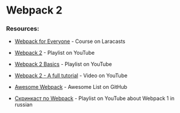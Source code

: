 # Webpack 2

### Resources:
* [Webpack for Everyone](https://laracasts.com/series/webpack-for-everyone) - Course on Laracasts
* [Webpack 2](https://www.youtube.com/playlist?list=PLkEZWD8wbltnRp6nRR8kv97RbpcUdNawY) - Playlist on YouTube
* [Webpack 2 Basics](https://www.youtube.com/playlist?list=PL55RiY5tL51rcCnrOrZixuOsZhAHHy6os) - Playlist on YouTube
* [Webpack 2 - A full tutorial](https://www.youtube.com/watch?v=eWmkBNBTbMM&t=2s) - Video on YouTube
* [Awesome Webpack](https://github.com/webpack-contrib/awesome-webpack) - Awesome List on GitHub

* [Скринкаст по Webpack](https://www.youtube.com/playlist?list=PLDyvV36pndZHfBThhg4Z0822EEG9VGenn) - Playlist on YouTube about Webpack 1 in russian
